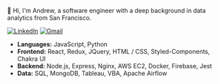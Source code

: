 👋 Hi, I'm Andrew, a software engineer with a deep background in data analytics from San Francisco.

[![LinkedIn](https://img.shields.io/badge/andrewxlam%20-%230077B5.svg?&style=flat-square&logo=linkedin&logoColor=white&link=https://www.linkedin.com/in/andrewxlam/)](https://www.linkedin.com/in/andrewxlam/)
[![Gmail](https://img.shields.io/badge/alam1324@gmail.com%20-%23D14836.svg?&style=flat-square&logo=gmail&logoColor=white&link=mailto:alam1324@gmail.com)](mailto:alam1324@gmail.com)

- <b>Languages:</b> JavaScript, Python
- <b>Frontend:</b> React, Redux, JQuery, HTML / CSS, Styled-Components, Chakra UI
- <b>Backend:</b> Node.js, Express, Nginx, AWS EC2, Docker, Firebase, Jest
- <b>Data:</b> SQL, MongoDB, Tableau, VBA, Apache Airflow
